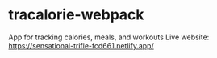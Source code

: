 # tracalorie-webpack
App for tracking calories, meals, and workouts
Live website: https://sensational-trifle-fcd661.netlify.app/
